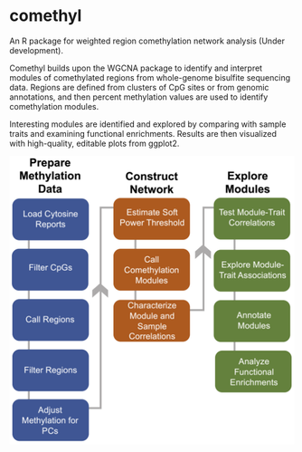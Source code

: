 # comethyl
An R package for weighted region comethylation network analysis (Under development).

Comethyl builds upon the WGCNA package to identify and interpret modules of 
comethylated regions from whole-genome bisulfite sequencing data. Regions are 
defined from clusters of CpG sites or from genomic annotations, and then percent
methylation values are used to identify comethylation modules. 

Interesting modules are identified and explored by comparing with sample traits and 
examining functional enrichments. Results are then visualized with high-quality,
editable plots from ggplot2.
<br>
<p align="center">
        <img src="https://github.com/cemordaunt/comethyl/blob/master/Images/comethyl.png" width="600">
</p>
